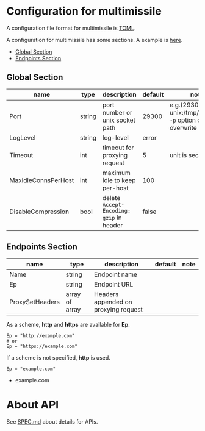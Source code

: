 # Configuration for multimissile

A configuration file format for multimissile is [TOML](https://github.com/toml-lang/toml).

A configuration for multimissile has some sections. A example is [here](config/example.toml).

 * [Global Section](#core-section)
 * [Endpoints Section](#endpoints-section)

## Global Section

|name               |type  |description                                 |default         |note                                                              |
|-------------------|------|--------------------------------------------|----------------|------------------------------------------------------------------|
|Port               |string|port number or unix socket path             |29300           |e.g.)29300, unix:/tmp/msl.sock <br/> `-p` option can overwrite    |
|LogLevel           |string|log-level                                   |error           |                                                                  |
|Timeout            |int   |timeout for proxying request                 |5               |unit is second                                                    |
|MaxIdleConnsPerHost|int   |maximum idle to keep per-host               |100             |                                                                  |
|DisableCompression |bool  |delete `Accept-Encoding: gzip` in header    |false           |                                                                  |

## Endpoints Section

|name           |type          |description                        |default|note|
|---------------|--------------|-----------------------------------|-------|----|
|Name           |string        |Endpoint name                      |       |    |
|Ep             |string        |Endpoint URL                       |       |    |
|ProxySetHeaders|array of array|Headers appended on proxying request|       |    |

As a scheme, **http** and **https** are available for **Ep**.

```
Ep = "http://example.com"
# or
Ep = "https://example.com"
```

If a scheme is not specified, **http** is used.

```
Ep = "example.com"
```

* example.com

# About API

See [SPEC.md](SPEC.md) about details for APIs.
